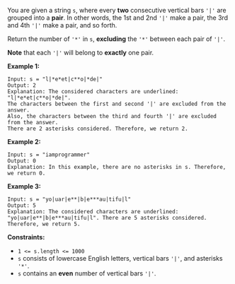 You are given a string `s`, where every **two** consecutive vertical bars `'|'` are grouped into a **pair**. In other words, the 1st and 2nd `'|'` make a pair, the 3rd and 4th `'|'` make a pair, and so forth.

Return the number of `'*'` in `s`, **excluding** the `'*'` between each pair of `'|'`.

**Note** that each `'|'` will belong to **exactly** one pair.

**Example 1:**

```
Input: s = "l|*e*et|c**o|*de|"
Output: 2
Explanation: The considered characters are underlined: "l|*e*et|c**o|*de|".
The characters between the first and second '|' are excluded from the answer.
Also, the characters between the third and fourth '|' are excluded from the answer.
There are 2 asterisks considered. Therefore, we return 2.
```

**Example 2:**

```
Input: s = "iamprogrammer"
Output: 0
Explanation: In this example, there are no asterisks in s. Therefore, we return 0.
```

**Example 3:**

```
Input: s = "yo|uar|e**|b|e***au|tifu|l"
Output: 5
Explanation: The considered characters are underlined: "yo|uar|e**|b|e***au|tifu|l". There are 5 asterisks considered. Therefore, we return 5.
```

**Constraints:**

- `1 <= s.length <= 1000`
- `s` consists of lowercase English letters, vertical bars `'|'`, and asterisks `'*'`.
- `s` contains an **even** number of vertical bars `'|'`.
